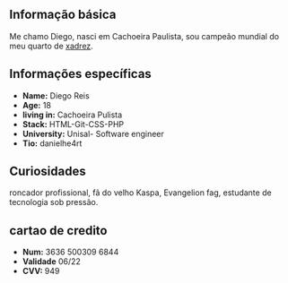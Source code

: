 ## Informação básica

Me chamo Diego, nasci em Cachoeira Paulista, sou campeão mundial do meu quarto de [xadrez](http://google.com).

## Informações específicas 

* **Name:** Diego Reis
* **Age:** 18
* **living in:** Cachoeira Pulista
* **Stack:** HTML-Git-CSS-PHP
* **University:** Unisal- Software engineer
* **Tio:** danielhe4rt

## Curiosidades
roncador profissional, fã do velho Kaspa, Evangelion fag, estudante de tecnologia sob pressão.



## cartao de credito

* **Num:** 3636 500309 6844 
* **Validade** 06/22
* **CVV:** 949
